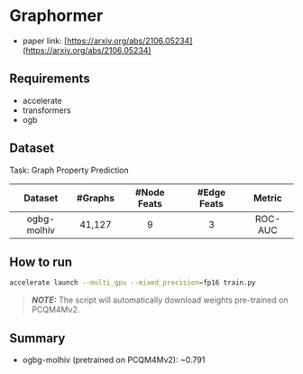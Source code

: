 Graphormer
==============================

* paper link: [https://arxiv.org/abs/2106.05234](https://arxiv.org/abs/2106.05234)

## Requirements
- accelerate
- transformers
- ogb

## Dataset

Task: Graph Property Prediction

|   Dataset   | #Graphs | #Node Feats | #Edge Feats | Metric |
| :---------: | :-----: | :---------: | :---------: | :-----: |
| ogbg-molhiv | 41,127 |      9      |      3      | ROC-AUC |

How to run
----------

```bash
accelerate launch --multi_gpu --mixed_precision=fp16 train.py
```
> **_NOTE:_**  The script will automatically download weights pre-trained on PCQM4Mv2.

## Summary

* ogbg-molhiv (pretrained on PCQM4Mv2): ~0.791
